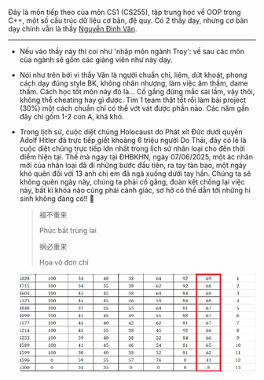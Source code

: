 Đây là môn tiếp theo của môn CS1 (CS255), tập trung học về OOP trong C++, một số cấu trúc dữ liệu cơ bản, đệ quy. Có 2 thầy dạy, nhưng cơ bản dạy chính vẫn là thầy [Nguyễn Đình Văn][link].

---

- Nếu vào thầy này thì coi như 'nhập môn ngành Troy': về sau các môn của ngành sẽ gồm các giảng viên như này dạy.

- Nói như trên bởi vì thầy Văn là người chuẩn chỉ, liêm, dứt khoát, phong cách dạy đúng style BK, không nhân nhượng, làm việc âm thầm, dame thấm. Cách học tốt môn này đó là... Cố gắng đừng mắc sai lầm, vậy thôi, không thể cheating hay gì được. Tìm 1 team thật tốt rồi làm bài project (30%) một cách chuẩn chỉ có thể vớt vát được phần nào. Các năm gần đây chỉ gồm 1-2 con A, khá khó. 

- Trong lịch sử, cuộc diệt chủng Holocaust do Phát xít Đức dưới quyền Adolf Hitler đã trực tiếp giết khoảng 6 triệu người Do Thái, đây có lẽ là cuộc diệt chủng trực tiếp lớn nhất trong lịch sử nhân loại cho đến thời điểm hiện tại. Thế mà ngay tại ĐHBKHN, ngày 07/06/2025, một ác nhân mới của nhân loại đã đi những bước đầu tiên, ra tay tàn bạo, một ngày khó quên đối với 13 anh chị em đã ngã xuống dưới tay hắn. Chúng ta sẽ không quên ngày này, chúng ta phải cố gắng, đoàn kết chống lại việc này, bất kì khóa nào cũng phải cảnh giác, sơ hở có thể dẫn tới những hi sinh không đáng có!! 🤺
  
  > 福不重来
  > 
  > Phúc bất trùng lai
  > 
  > 祸必重来
  > 
  > Họa vô đơn chí
  
  ![image2.png](../the%20reason,%20for%20you%20-%20me%20-%20us,%20future%20trojans%20204d9622fa1980d39d31c68f0bdb5fa0/image2.png)

[link]: https://fed.hust.edu.vn/vi/bo-mon/giang-vien-dac-biet/danh-sach-can-bo-293941.html
